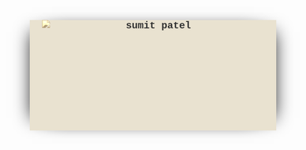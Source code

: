 <div class="card" style="position: absolute; width: 450px; height: 225px; padding: 25px; padding-top: 0; padding-bottom: 0; left: 50%; top: 67.5px; margin-left: -250px; background: #E9E2D0; box-shadow: -20px 0 35px -25px black, 20px 0 35px -25px black; z-index: 5;">
  <div class="img-avatar" style="margin-right: 20px; float: left; width: 150px; border-radius: 5px; -webkit-filter: sepia(1); -moz-filter: sepia(1); filter: sepia(1);">
    <img src="https://lh3.googleusercontent.com/a/ACg8ocIhFQ5ZEO_wCzZkkAMyYp-u-ZEfP_d4yFKUSNhYzcoCB1b3jwY=s371-c-no" />
  </div>
  <div class="card-text" style="overflow: hidden;">
    <div class="portada"></div>
    <div class="title-total" style="margin-top: 0;">
      <div class="title" style="font-weight: bold; font-size: 18px;"></div>
      <h2 style="font-size: 15pt; font-family: courier; color: #333; margin: 0 auto; padding: 0;">sumit patel</h2>
<!--       <div class="desc" style="font-family: courier; color: #555; font-size: 13px;">Morgan has collected ants since they were six years old and now has many dozen ants but none in their pants.</div>
      <div class="actions" style="margin-top: 10px;">
        <button style="background: none; border: none; margin-right: 5px;"><i class="far fa-heart" style="font-size: 16px;"></i></button>
        <button style="background: none; border: none; margin-right: 5px;"><i class="far fa-envelope" style="font-size: 16px;"></i></button>
        <button style="background: none; border: none;"><i class="fas fa-user-friends" style="font-size: 16px;"></i></button>
      </div> -->
    </div>
  </div>
</div>

<!---
sumitFluxbyte/sumitFluxbyte is a ✨ special ✨ repository because its `README.md` (this file) appears on your GitHub profile.
You can click the Preview link to take a look at your changes.
--->
